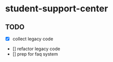 # student-support-center

## TODO

- [x] collect legacy code
- [] refactor legacy code
- [] prep for faq system
